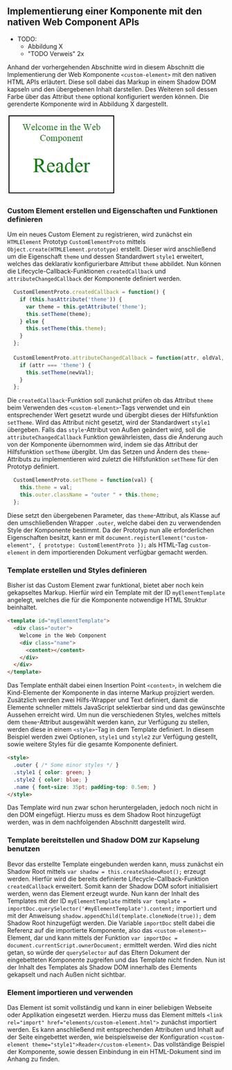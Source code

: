 ## Implementierung einer Komponente mit den nativen Web Component APIs

- TODO:
    - Abbildung X
    - "TODO Verweis" 2x

Anhand der vorhergehenden Abschnitte wird in diesem Abschnitt die Implementierung der Web Komponente `<custom-element>` mit den nativen HTML APIs erläutert. Diese soll dabei das Markup in einem Shadow DOM kapseln und den übergebenen Inhalt darstellen. Des Weiteren soll dessen Farbe über das Attribut `theme` optional konfiguriert werden können. Die gerenderte Komponente wird in Abbildung X dargestellt.

![Bild: Gerenderte Web Komponente mit nativen APIs](images/7-beispiel.jpg "Gerenderte Web Komponente mit nativen APIs")


### Custom Element erstellen und Eigenschaften und Funktionen definieren

Um ein neues Custom Element zu registrieren, wird zunächst ein `HTMLElement` Prototyp `CustomElementProto` mittels `Object.create(HTMLElement.prototype)` erstellt. Dieser wird anschließend um die Eigenschaft `theme` und dessen Standardwert `style1` erweitert, welches das deklarativ konfigurierbare Attribut `theme` abbildet. Nun können die Lifecycle-Callback-Funktionen `createdCallback` und `attributeChangedCallback` der Komponente definiert werden.

```javascript
  CustomElementProto.createdCallback = function() {
    if (this.hasAttribute('theme')) {
      var theme = this.getAttribute('theme');
      this.setTheme(theme);
    } else {
      this.setTheme(this.theme);
    }
  };

  CustomElementProto.attributeChangedCallback = function(attr, oldVal, newVal) {
    if (attr === 'theme') {
      this.setTheme(newVal);
    }
  };
```

Die `createdCallback`-Funktion soll zunächst prüfen ob das Attribut `theme` beim Verwenden des `<custom-element>`-Tags verwendet und ein entsprechender Wert gesetzt wurde und übergibt dieses der Hilfsfunktion `setTheme`. Wird das Attribut nicht gesetzt, wird der Standardwert `style1` übergeben. Falls das `style`-Attribut von Außen geändert wird, soll die `attributeChangedCallback` Funktion gewährleisten, dass die Änderung auch von der Komponente übernommen wird, indem sie das Attribut der Hilfsfunktion `setTheme` übergibt. Um das Setzen und Ändern des `theme`-Attributs zu implementieren wird zuletzt die Hilfsfunktion `setTheme` für den Prototyp definiert.

```javascript
  CustomElementProto.setTheme = function(val) {
    this.theme = val;
    this.outer.className = "outer " + this.theme;
  };
```

Diese setzt den übergebenen Parameter, das `theme`-Attribut, als Klasse auf den umschließenden Wrapper `.outer`, welche dabei den zu verwendenden Style der Komponente bestimmt. Da der Prototyp nun alle erforderlichen Eigenschaften besitzt, kann er mit `document.registerElement("custom-element", { prototype: CustomElementProto });` als HTML-Tag `custom-element` in dem importierenden Dokument verfügbar gemacht werden.


### Template erstellen und Styles definieren

Bisher ist das Custom Element zwar funktional, bietet aber noch kein gekapseltes Markup. Hierfür wird ein Template mit der ID `myElementTemplate` angelegt, welches die für die Komponente notwendige HTML Struktur beinhaltet.

```html
<template id="myElementTemplate">
  <div class="outer">
    Welcome in the Web Component
    <div class="name">
      <content></content>
    </div>
  </div>
</template>
```

Das Template enthält dabei einen Insertion Point `<content>`, in welchem die Kind-Elemente der Komponente in das interne Markup projiziert werden. Zusätzlich werden zwei Hilfs-Wrapper und Text definiert, damit die Elemente schneller mittels JavaScript selektierbar sind und das gewünschte Aussehen erreicht wird. Um nun die verschiedenen Styles, welches mittels dem `theme`-Attribut ausgewählt werden kann, zur Verfügung zu stellen, werden diese in einem `<style>`-Tag in dem Template definiert. In diesem Beispiel werden zwei Optionen, `style1` und `style2` zur Verfügung gestellt, sowie weitere Styles für die gesamte Komponente definiert.

```html
<style>
  .outer { /* Some minor styles */ }
  .style1 { color: green; }
  .style2 { color: blue; }
  .name { font-size: 35pt; padding-top: 0.5em; }
</style>
```

Das Template wird nun zwar schon heruntergeladen, jedoch noch nicht in den DOM eingefügt. Hierzu muss es dem Shadow Root hinzugefügt werden, was in dem nachfolgenden Abschnitt dargestellt wird.


### Template bereitstellen und Shadow DOM zur Kapselung benutzen

Bevor das erstellte Template eingebunden werden kann, muss zunächst ein Shadow Root mittels `var shadow = this.createShadowRoot();` erzeugt werden. Hierfür wird die bereits definierte Lifecycle-Callback-Funktion `createdCallback` erweitert. Somit kann der Shadow DOM sofort initialisiert werden, wenn das Element erzeugt wurde. Nun kann der Inhalt des Templates mit der ID `myElementTemplate` mittels `var template = importDoc.querySelector('#myElementTemplate').content;` importiert und mit der Anweisung `shadow.appendChild(template.cloneNode(true));` dem Shadow Root hinzugefügt werden. Die Variable `importDoc` stellt dabei die Referenz auf die importierte Komponente, also das `<custom-element>`-Element, dar und kann mittels der Funktion `var importDoc = document.currentScript.ownerDocument;` ermittelt werden. Wird dies nicht getan, so würde der `querySelector` auf das Eltern Dokument der eingebetteten Komponente zugreifen und das Template nicht finden. Nun ist der Inhalt des Templates als Shadow DOM innerhalb des Elements gekapselt und nach Außen nicht sichtbar.


### Element importieren und verwenden

Das Element ist somit vollständig und kann in einer beliebigen Webseite oder Applikation eingesetzt werden. Hierzu muss das Element mittels `<link rel="import" href="elements/custom-element.html">` zunächst importiert werden. Es kann anschließend mit entsprechenden Attributen und Inhalt auf der Seite eingebettet werden, wie beispielsweise der Konfiguration `<custom-element theme="style1">Reader</custom-element>`. Das vollständige Beispiel der Komponente, sowie dessen Einbindung in ein HTML-Dokument sind im Anhang zu finden.
